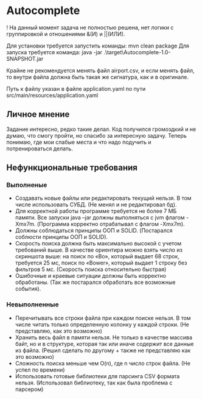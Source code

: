 # Autocomplete
! На данный момент задача не полностью решена, нет логики с группировкой и 
отношениями &(И) и ||(ИЛИ).

Для установки требуется запустить команды: mvn clean package
Для запуска требуется команда: java -jar .\target\Autocomplete-1.0-SNAPSHOT.jar

Крайне не рекомендуется менять файл airport.csv, и если менять файл, то
внутри файла должна быть такая же сигнатура, как и в оригинале. 

Путь к файлу указан в файле application.yaml по пути 
src/main/resources/application.yaml

## Личное мнение
Задание интересно, редко такие делал. Код получился громоздкий и не думаю, 
что смогу пройти, но спасибо за интересную задачу. Теперь понимаю, где мои слабые места и 
что надо подучить и потренироваться делать.

## Нефункциональные требования
### Выполненые
* Создавать новые файлы или редактировать текущий нельзя.
  В том числе использовать СУБД. (Не менял и не редактировал бд).
* Для корректной работы программе требуется не более 7 МБ памяти.
  Все запуски java –jar должны выполняться с jvm флагом -Xmx7m.
  (Программа корректно отрабатывал с флагом -Xmx7m).
* Должны соблюдаться принципы ООП и SOLID. 
  (Постарался соблюсти принципы ООП и SOLID).
* Скорость поиска должна быть максимально высокой с учетом требований выше.
  В качестве ориентира можно взять число из скриншота выше: на поиск по «Bo», который
  выдает 68 строк, требуется 25 мс, поиск по «Bower», который выдает 1 строку без
  фильтров 5 мс. (Скорость поиска относительно быстрая)
* Ошибочные и краевые ситуации должны быть корректно обработаны. 
  (Так же постарался обработать все возможные события).
### Невыполненные
* Перечитывать все строки файла при каждом поиске нельзя.
  В том числе читать только определенную колонку у каждой строки.
  (Не представляю, как это возможно)
* Хранить весь файл в памяти нельзя.
  Не только в качестве массива байт, но и в структуре, которая так или иначе содержит все
  данные из файла. (Решил сделать по другому + также не представляю как это возможно)
* Сложность поиска меньше чем O(n), где n число строк файла. (Не успел по времени)
* Использовать готовые библиотеки для парсинга CSV формата нельзя. 
  (Использовал библиотеку, так как была проблема с парсером)
